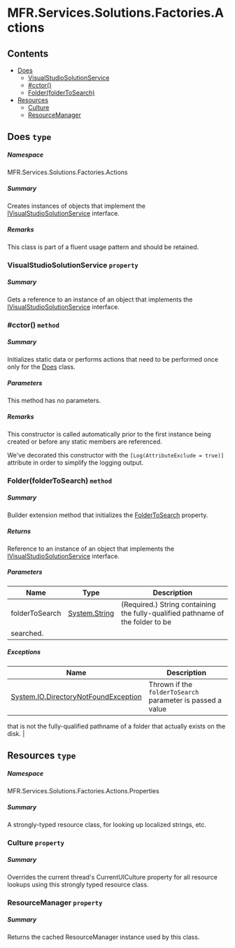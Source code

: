<a name='assembly'></a>
# MFR.Services.Solutions.Factories.Actions

## Contents

- [Does](#T-MFR-Services-Solutions-Factories-Actions-Does 'MFR.Services.Solutions.Factories.Actions.Does')
  - [VisualStudioSolutionService](#P-MFR-Services-Solutions-Factories-Actions-Does-VisualStudioSolutionService 'MFR.Services.Solutions.Factories.Actions.Does.VisualStudioSolutionService')
  - [#cctor()](#M-MFR-Services-Solutions-Factories-Actions-Does-#cctor 'MFR.Services.Solutions.Factories.Actions.Does.#cctor')
  - [Folder(folderToSearch)](#M-MFR-Services-Solutions-Factories-Actions-Does-Folder-System-String- 'MFR.Services.Solutions.Factories.Actions.Does.Folder(System.String)')
- [Resources](#T-MFR-Services-Solutions-Factories-Actions-Properties-Resources 'MFR.Services.Solutions.Factories.Actions.Properties.Resources')
  - [Culture](#P-MFR-Services-Solutions-Factories-Actions-Properties-Resources-Culture 'MFR.Services.Solutions.Factories.Actions.Properties.Resources.Culture')
  - [ResourceManager](#P-MFR-Services-Solutions-Factories-Actions-Properties-Resources-ResourceManager 'MFR.Services.Solutions.Factories.Actions.Properties.Resources.ResourceManager')

<a name='T-MFR-Services-Solutions-Factories-Actions-Does'></a>
## Does `type`

##### Namespace

MFR.Services.Solutions.Factories.Actions

##### Summary

Creates instances of objects that implement the
[IVisualStudioSolutionService](#T-MFR-Services-Solutions-Interfaces-IVisualStudioSolutionService 'MFR.Services.Solutions.Interfaces.IVisualStudioSolutionService')
interface.

##### Remarks

This class is part of a fluent usage pattern and should be retained.

<a name='P-MFR-Services-Solutions-Factories-Actions-Does-VisualStudioSolutionService'></a>
### VisualStudioSolutionService `property`

##### Summary

Gets a reference to an instance of an object that implements the
[IVisualStudioSolutionService](#T-MFR-Services-Solutions-Interfaces-IVisualStudioSolutionService 'MFR.Services.Solutions.Interfaces.IVisualStudioSolutionService')
interface.

<a name='M-MFR-Services-Solutions-Factories-Actions-Does-#cctor'></a>
### #cctor() `method`

##### Summary

Initializes static data or performs actions that need to be performed once only
for the [Does](#T-MFR-Services-Solutions-Factories-Actions-Does 'MFR.Services.Solutions.Factories.Actions.Does') class.

##### Parameters

This method has no parameters.

##### Remarks

This constructor is called automatically prior to the first instance being
created or before any static members are referenced.



We've decorated this constructor with the `[Log(AttributeExclude = true)]`
attribute in order to simplify the logging output.

<a name='M-MFR-Services-Solutions-Factories-Actions-Does-Folder-System-String-'></a>
### Folder(folderToSearch) `method`

##### Summary

Builder extension method that initializes the
[FolderToSearch](#P-MFR-Services-Solutions-Interfaces-IVisualStudioSolutionService-FolderToSearch 'MFR.Services.Solutions.Interfaces.IVisualStudioSolutionService.FolderToSearch')
property.

##### Returns

Reference to an instance of an object that implements the
[IVisualStudioSolutionService](#T-MFR-Services-Solutions-Interfaces-IVisualStudioSolutionService 'MFR.Services.Solutions.Interfaces.IVisualStudioSolutionService')
interface.

##### Parameters

| Name | Type | Description |
| ---- | ---- | ----------- |
| folderToSearch | [System.String](http://msdn.microsoft.com/query/dev14.query?appId=Dev14IDEF1&l=EN-US&k=k:System.String 'System.String') | (Required.) String containing the fully-qualified pathname of the folder to be
searched. |

##### Exceptions

| Name | Description |
| ---- | ----------- |
| [System.IO.DirectoryNotFoundException](http://msdn.microsoft.com/query/dev14.query?appId=Dev14IDEF1&l=EN-US&k=k:System.IO.DirectoryNotFoundException 'System.IO.DirectoryNotFoundException') | Thrown if the `folderToSearch` parameter is passed a value
that is not the fully-qualified pathname of a folder that actually exists on
the disk. |

<a name='T-MFR-Services-Solutions-Factories-Actions-Properties-Resources'></a>
## Resources `type`

##### Namespace

MFR.Services.Solutions.Factories.Actions.Properties

##### Summary

A strongly-typed resource class, for looking up localized strings, etc.

<a name='P-MFR-Services-Solutions-Factories-Actions-Properties-Resources-Culture'></a>
### Culture `property`

##### Summary

Overrides the current thread's CurrentUICulture property for all
  resource lookups using this strongly typed resource class.

<a name='P-MFR-Services-Solutions-Factories-Actions-Properties-Resources-ResourceManager'></a>
### ResourceManager `property`

##### Summary

Returns the cached ResourceManager instance used by this class.
